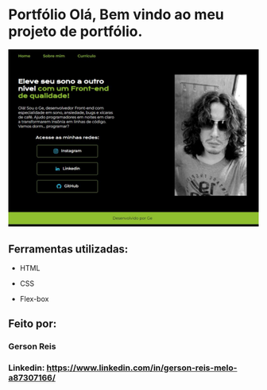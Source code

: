 # Portfólio Olá, Bem vindo ao meu projeto de portfólio.

<img src="img/1686609360591.jpg" width="auto">

## Ferramentas utilizadas:

* HTML

* CSS

* Flex-box

## Feito por:

### Gerson Reis

### Linkedin: https://www.linkedin.com/in/gerson-reis-melo-a87307166/
